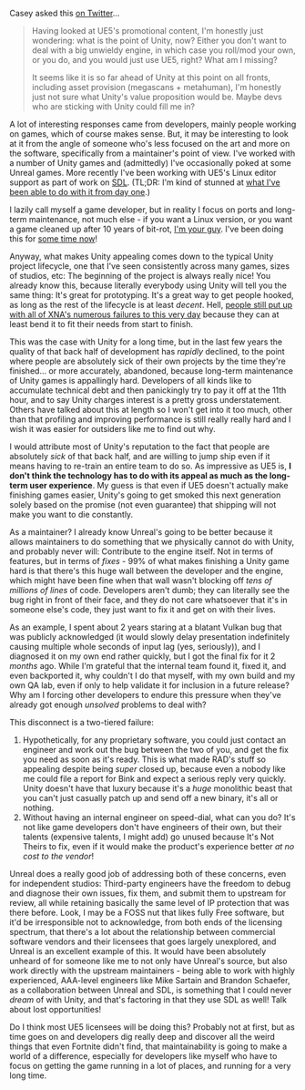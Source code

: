 Casey asked this [on Twitter](https://twitter.com/cmuratori/status/1514420516286709760)...

> Having looked at UE5's promotional content, I'm honestly just wondering: what is the point of Unity, now? Either you don't want to deal with a big unwieldy engine, in which case you roll/mod your own, or you do, and you would just use UE5, right? What am I missing?
>
> It seems like it is so far ahead of Unity at this point on all fronts, including asset provision (megascans + metahuman), I'm honestly just not sure what Unity's value proposition would be. Maybe devs who are sticking with Unity could fill me in?

A lot of interesting responses came from developers, mainly people working on games, which of course makes sense. But, it may be interesting to look at it from the angle of someone who's less focused on the art and more on the software, specifically from a maintainer's point of view. I've worked with a number of Unity games and (admittedly) I've occasionally poked at some Unreal games. More recently I've been working with UE5's Linux editor support as part of work on [SDL](https://libsdl.org/). (TL;DR: I'm kind of stunned at [what I've been able to do with it from day one](https://twitter.com/flibitijibibo/status/1511530172553605124).)

I lazily call myself a game developer, but in reality I focus on ports and long-term maintenance, not much else - if you want a Linux version, or you want a game cleaned up after 10 years of bit-rot, [I'm your guy](https://flibitijibibo.com/index.php?page=Portfolio/Ports). I've been doing this for [some time now](https://icculus.org/finger/flibitijibibo)!

Anyway, what makes Unity appealing comes down to the typical Unity project lifecycle, one that I've seen consistently across many games, sizes of studios, etc: The beginning of the project is always really nice! You already know this, because literally everybody using Unity will tell you the same thing: It's great for prototyping. It's a great way to get people hooked, as long as the rest of the lifecycle is at least _decent_. Hell, [people still put up with all of XNA's numerous failures to this very day](https://flibitijibibo.com/index.php?page=Portfolio/Tools#01_FNA.txt) because they can at least bend it to fit their needs from start to finish.

This was the case with Unity for a long time, but in the last few years the quality of that back half of development has _rapidly_ declined, to the point where people are absolutely sick of their own projects by the time they're finished... or more accurately, abandoned, because long-term maintenance of Unity games is appallingly hard. Developers of all kinds like to accumulate technical debt and then panickingly try to pay it off at the 11th hour, and to say Unity charges interest is a pretty gross understatement. Others have talked about this at length so I won't get into it too much, other than that profiling and improving performance is still really really hard and I wish it was easier for outsiders like me to find out why.

I would attribute most of Unity's reputation to the fact that people are absolutely _sick_ of that back half, and are willing to jump ship even if it means having to re-train an entire team to do so. As impressive as UE5 is, **I don't think the technology has to do with its appeal as much as the long-term user experience**. My guess is that even if UE5 doesn't actually make finishing games easier, Unity's going to get smoked this next generation solely based on the promise (not even guarantee) that shipping will not make you want to die constantly.

As a maintainer? I already know Unreal's going to be better because it allows maintainers to do something that we physically cannot do with Unity, and probably never will: Contribute to the engine itself. Not in terms of features, but in terms of _fixes_ - 99% of what makes finishing a Unity game hard is that there's this huge wall between the developer and the engine, which might have been fine when that wall wasn't blocking off _tens of millions of lines_ of code. Developers aren't dumb; they can literally see the bug right in front of their face, and they do not care whatsoever that it's in someone else's code, they just want to fix it and get on with their lives.

As an example, I spent about 2 years staring at a blatant Vulkan bug that was publicly acknowledged (it would slowly delay presentation indefinitely causing multiple whole seconds of input lag (yes, seriously)), and I diagnosed it on my own end rather quickly, but I got the final fix for it 2 _months_ ago. While I'm grateful that the internal team found it, fixed it, and even backported it, why couldn't I do that myself, with my own build and my own QA lab, even if only to help validate it for inclusion in a future release? Why am I forcing other developers to endure this pressure when they've already got enough _unsolved_ problems to deal with?

This disconnect is a two-tiered failure:

1. Hypothetically, for any proprietary software, you could just contact an engineer and work out the bug between the two of you, and get the fix you need as soon as it's ready. This is what made RAD's stuff so appealing despite being _super_ closed up, because even a nobody like me could file a report for Bink and expect a serious reply very quickly. Unity doesn't have that luxury because it's a _huge_ monolithic beast that you can't just casually patch up and send off a new binary, it's all or nothing.
2. Without having an internal engineer on speed-dial, what can you do? It's not like game developers don't have engineers of their own, but their talents (expensive talents, I might add) go unused because It's Not Theirs to fix, even if it would make the product's experience better _at no cost to the vendor_!

Unreal does a really good job of addressing both of these concerns, even for independent studios: Third-party engineers have the freedom to debug and diagnose their own issues, fix them, and submit them to upstream for review, all while retaining basically the same level of IP protection that was there before. Look, I may be a FOSS nut that likes fully Free software, but it'd be irresponsible not to acknowledge, from both ends of the licensing spectrum, that there's a lot about the relationship between commercial software vendors and their licensees that goes largely unexplored, and Unreal is an excellent example of this. It would have been absolutely unheard of for someone like me to not only have Unreal's source, but also work directly with the upstream maintainers - being able to work with highly experienced, AAA-level engineers like Mike Sartain and Brandon Schaefer, as a collaboration between Unreal and SDL, is something that I could never _dream_ of with Unity, and that's factoring in that they use SDL as well! Talk about lost opportunities!

Do I think most UE5 licensees will be doing this? Probably not at first, but as time goes on and developers dig really deep and discover all the weird things that even Fortnite didn't find, that maintainability is going to make a world of a difference, especially for developers like myself who have to focus on getting the game running in a lot of places, and running for a very long time.
